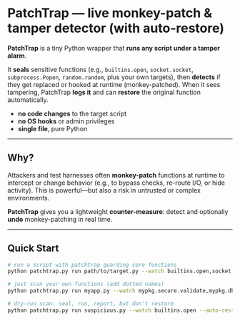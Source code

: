 # PatchTrap — live monkey-patch & tamper detector (with auto-restore)

**PatchTrap** is a tiny Python wrapper that **runs any script under a tamper alarm**.

It **seals** sensitive functions (e.g., `builtins.open`, `socket.socket`, `subprocess.Popen`, `random.random`, plus your own targets), then **detects** if they get replaced or hooked at runtime (monkey-patched). When it sees tampering, PatchTrap **logs it** and can **restore** the original function automatically.

- **no code changes** to the target script
- **no OS hooks** or admin privileges
- **single file**, pure Python

---

## Why?

Attackers and test harnesses often **monkey-patch** functions at runtime to intercept or change behavior (e.g., to bypass checks, re-route I/O, or hide activity). This is powerful—but also a risk in untrusted or complex environments.

**PatchTrap** gives you a lightweight **counter-measure**: detect and optionally **undo** monkey-patching in real time.

---

## Quick Start

```bash
# run a script with patchtrap guarding core functions
python patchtrap.py run path/to/target.py --watch builtins.open,socket.socket,subprocess.Popen,random.random --auto-restore 1

# just scan your own functions (add dotted names)
python patchtrap.py run myapp.py --watch mypkg.secure.validate,mypkg.db.connect --auto-restore 1

# dry-run scan: seal, run, report, but don't restore
python patchtrap.py run suspicious.py --watch builtins.open --auto-restore 0
